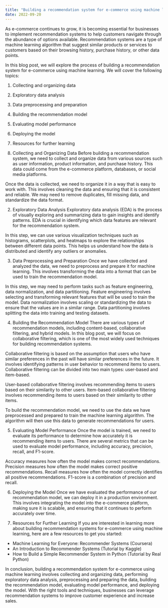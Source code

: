 ```yaml
---
title: "Building a recommendation system for e-commerce using machine learning"
date: 2022-09-20
---
```





As e-commerce continues to grow, it is becoming essential for businesses to implement recommendation systems to help customers navigate through the abundance of options available. Recommendation systems are a type of machine learning algorithm that suggest similar products or services to customers based on their browsing history, purchase history, or other data points.

In this blog post, we will explore the process of building a recommendation system for e-commerce using machine learning. We will cover the following topics:

1. Collecting and organizing data
2. Exploratory data analysis
3. Data preprocessing and preparation
4. Building the recommendation model
5. Evaluating model performance
6. Deploying the model
7. Resources for further learning

1. Collecting and Organizing Data
Before building a recommendation system, we need to collect and organize data from various sources such as user information, product information, and purchase history. This data could come from the e-commerce platform, databases, or social media platforms.

Once the data is collected, we need to organize it in a way that is easy to work with. This involves cleaning the data and ensuring that it is consistent and reliable. We may need to remove duplicates, fill missing data, and standardize the data format.

2. Exploratory Data Analysis
Exploratory data analysis (EDA) is the process of visually exploring and summarizing data to gain insights and identify patterns. EDA is crucial in identifying which data features are relevant for the recommendation system.

In this step, we can use various visualization techniques such as histograms, scatterplots, and heatmaps to explore the relationships between different data points. This helps us understand how the data is distributed and identify any outliers or anomalies.

3. Data Preprocessing and Preparation
Once we have collected and analyzed the data, we need to preprocess and prepare it for machine learning. This involves transforming the data into a format that can be used to train the recommendation model.

In this step, we may need to perform tasks such as feature engineering, data normalization, and data partitioning. Feature engineering involves selecting and transforming relevant features that will be used to train the model. Data normalization involves scaling or standardizing the data to ensure that the values are in a similar range. Data partitioning involves splitting the data into training and testing datasets.

4. Building the Recommendation Model
There are various types of recommendation models, including content-based, collaborative filtering, and hybrid models. In this blog post, we will focus on collaborative filtering, which is one of the most widely used techniques for building recommendation systems.

Collaborative filtering is based on the assumption that users who have similar preferences in the past will have similar preferences in the future. It involves identifying patterns in user behavior to recommend items to users. Collaborative filtering can be divided into two main types: user-based and item-based.

User-based collaborative filtering involves recommending items to users based on their similarity to other users. Item-based collaborative filtering involves recommending items to users based on their similarity to other items.

To build the recommendation model, we need to use the data we have preprocessed and prepared to train the machine learning algorithm. The algorithm will then use this data to generate recommendations for users.

5. Evaluating Model Performance
Once the model is trained, we need to evaluate its performance to determine how accurately it is recommending items to users. There are several metrics that can be used to evaluate model performance, including accuracy, precision, recall, and F1-score.

Accuracy measures how often the model makes correct recommendations. Precision measures how often the model makes correct positive recommendations. Recall measures how often the model correctly identifies all positive recommendations. F1-score is a combination of precision and recall.

6. Deploying the Model
Once we have evaluated the performance of our recommendation model, we can deploy it in a production environment. This involves integrating the model into the e-commerce platform, making sure it is scalable, and ensuring that it continues to perform accurately over time.

7. Resources for Further Learning
If you are interested in learning more about building recommendation systems for e-commerce using machine learning, here are a few resources to get you started:

- Machine Learning for Everyone: Recommender Systems (Coursera)
- An Introduction to Recommender Systems (Tutorial by Kaggle)
- How to Build a Simple Recommender System in Python (Tutorial by Real Python)

In conclusion, building a recommendation system for e-commerce using machine learning involves collecting and organizing data, performing exploratory data analysis, preprocessing and preparing the data, building the recommendation model, evaluating model performance, and deploying the model. With the right tools and techniques, businesses can leverage recommendation systems to improve customer experience and increase sales.